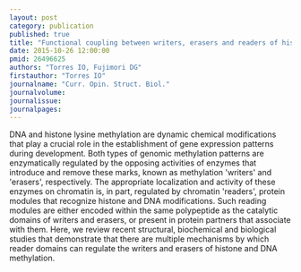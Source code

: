 ```yaml
---
layout: post
category: publication
published: true
title: "Functional coupling between writers, erasers and readers of histone and DNA methylation."
date: 2015-10-26 12:00:00
pmid: 26496625
authors: "Torres IO, Fujimori DG"
firstauthor: "Torres IO"
journalname: "Curr. Opin. Struct. Biol."
journalvolume: 
journalissue: 
journalpages: 
---
```


DNA and histone lysine methylation are dynamic chemical modifications that play a crucial role in the establishment of gene expression patterns during development. Both types of genomic methylation patterns are enzymatically regulated by the opposing activities of enzymes that introduce and remove these marks, known as methylation 'writers' and 'erasers', respectively. The appropriate localization and activity of these enzymes on chromatin is, in part, regulated by chromatin 'readers', protein modules that recognize histone and DNA modifications. Such reading modules are either encoded within the same polypeptide as the catalytic domains of writers and erasers, or present in protein partners that associate with them. Here, we review recent structural, biochemical and biological studies that demonstrate that there are multiple mechanisms by which reader domains can regulate the writers and erasers of histone and DNA methylation.

